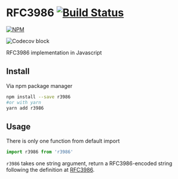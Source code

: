 # RFC3986 [![Build Status](https://travis-ci.org/tranvansang/rfc3986.svg?branch=master)](https://travis-ci.org/tranvansang/rfc3986)
[![NPM](https://nodei.co/npm/rfc3986.png)](https://nodei.co/npm/rfc3986/)

![Codecov block](https://codecov.io/gh/tranvansang/rfc3986/branch/master/graphs/tree.svg)

RFC3986 implementation in Javascript

## Install

Via npm package manager

```bash
npm install --save r3986
#or with yarn
yarn add r3986
```

## Usage
There is only one function from default import

```javascript
import r3986 from 'r3986'
```

`r3986` takes one string argument, return a RFC3986-encoded string following the definition at [RFC3986](https://tools.ietf.org/html/rfc3986).
